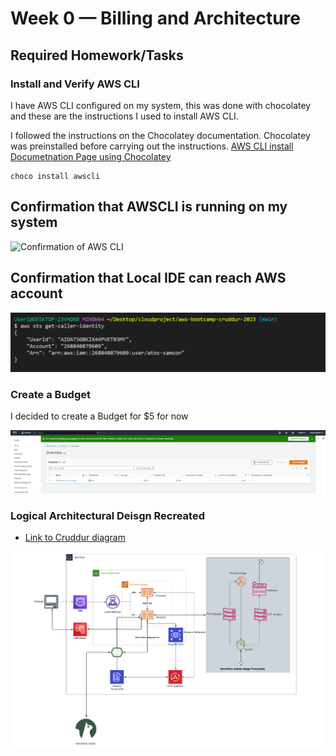 # Week 0 — Billing and Architecture

## Required Homework/Tasks

### Install and Verify AWS CLI

I have AWS CLI configured on my system, this was done with chocolatey and these are the instructions I used to install AWS CLI.

I followed the instructions on the Chocolatey documentation. Chocolatey was preinstalled before carrying out the instructions. [AWS CLI install Documetnation Page using Chocolatey](https://community.chocolatey.org/packages?q=awscli)

```
choco install awscli
```
## Confirmation that AWSCLI is running on my system

![Confirmation of AWS CLI](assets/awscli.PNG)


## Confirmation that Local IDE can reach AWS account

![Confirmation of access to aws](_docs/assets/accessaws.PNG)


### Create a Budget

I decided to create a Budget for $5 for now

![Image of The Budget Alarm I Created](_docs/assets/budget.PNG) 

### Logical Architectural Deisgn Recreated
- [Link to Cruddur diagram](https://lucid.app/lucidchart/f09b047b-386d-4463-aa29-1316be456e27/edit?viewport_loc=-385%2C329%2C2767%2C1379%2C0_0&invitationId=inv_684d5a3e-8dde-4e9d-bf0f-7c5f24e2d169)

![Rearchitecture](_docs/assets/rearchitecture.PNG)